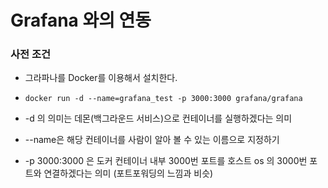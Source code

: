 # Grafana 와의 연동

### 사전 조건

- 그라파나를 Docker를 이용해서 설치한다.
- `docker run -d --name=grafana_test -p 3000:3000 grafana/grafana`

- -d 의 의미는 데몬(백그라운드 서비스)으로 컨테이너를 실행하겠다는 의미
- --name은 해당 컨테이너를 사람이 알아 볼 수 있는 이름으로 지정하기
- -p 3000:3000 은 도커 컨테이너 내부 3000번 포트를 호스트 os 의 3000번 포트와 연결하겠다는 의미 (포트포워딩의 느낌과 비슷)

